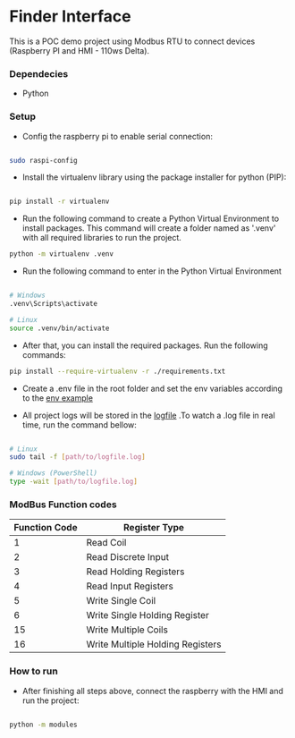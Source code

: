 # Finder Interface

This is a POC demo project using Modbus RTU to connect devices (Raspberry PI and HMI - 110ws Delta).


### Dependecies

- Python

### Setup

- Config the raspberry pi to enable serial connection:

```bash

sudo raspi-config
```

- Install the virtualenv library using the package installer for python (PIP):

```bash

pip install -r virtualenv
```

- Run the following command to create a Python Virtual Environment to install packages. This command will create
  a folder named as '.venv' with all required libraries to run the project.

```bash
python -m virtualenv .venv
```

- Run the following command to enter in the Python Virtual Environment

```bash

# Windows
.venv\Scripts\activate

# Linux
source .venv/bin/activate
```

- After that, you can install the required packages. Run the following commands:

```bash
pip install --require-virtualenv -r ./requirements.txt
```

- Create a .env file in the root folder and set the env variables according to the [env example](.env.example)

- All project logs will be stored in the [logfile](./application.log) .To watch a .log file in real time, run the command bellow:

```bash

# Linux
sudo tail -f [path/to/logfile.log]

# Windows (PowerShell)
type -wait [path/to/logfile.log]

```

### ModBus Function codes

| Function Code | Register Type                    |
|---------------|----------------------------------|
| 1	            | Read Coil                        |
| 2	            | Read Discrete Input              |
| 3	            | Read Holding Registers           |
| 4	            | Read Input Registers             |
| 5	            | Write Single Coil                |
| 6	            | Write Single Holding Register    |
| 15	           |  Write Multiple Coils            |
| 16	           | Write Multiple Holding Registers |

### How to run

- After finishing all steps above, connect the raspberry with the HMI and run the project:

```bash

python -m modules
```